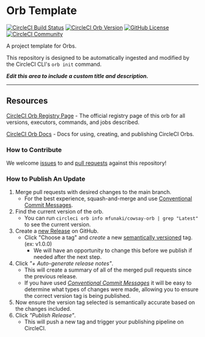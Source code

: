 # Orb Template


[![CircleCI Build Status](https://circleci.com/gh/mfunaki/cowsay-orb.svg?style=shield "CircleCI Build Status")](https://circleci.com/gh/mfunaki/cowsay-orb) [![CircleCI Orb Version](https://badges.circleci.com/orbs/mfunaki/cowsay-orb.svg)](https://circleci.com/developer/orbs/orb/mfunaki/cowsay-orb) [![GitHub License](https://img.shields.io/badge/license-MIT-lightgrey.svg)](https://raw.githubusercontent.com/mfunaki/cowsay-orb/master/LICENSE) [![CircleCI Community](https://img.shields.io/badge/community-CircleCI%20Discuss-343434.svg)](https://discuss.circleci.com/c/ecosystem/orbs)



A project template for Orbs.

This repository is designed to be automatically ingested and modified by the CircleCI CLI's `orb init` command.

_**Edit this area to include a custom title and description.**_

---

## Resources

[CircleCI Orb Registry Page](https://circleci.com/developer/orbs/orb/mfunaki/cowsay-orb) - The official registry page of this orb for all versions, executors, commands, and jobs described.

[CircleCI Orb Docs](https://circleci.com/docs/orb-intro/#section=configuration) - Docs for using, creating, and publishing CircleCI Orbs.

### How to Contribute

We welcome [issues](https://github.com/mfunaki/cowsay-orb/issues) to and [pull requests](https://github.com/mfunaki/cowsay-orb/pulls) against this repository!

### How to Publish An Update
1. Merge pull requests with desired changes to the main branch.
    - For the best experience, squash-and-merge and use [Conventional Commit Messages](https://conventionalcommits.org/).
2. Find the current version of the orb.
    - You can run `circleci orb info mfunaki/cowsay-orb | grep "Latest"` to see the current version.
3. Create a [new Release](https://github.com/mfunaki/cowsay-orb/releases/new) on GitHub.
    - Click "Choose a tag" and _create_ a new [semantically versioned](http://semver.org/) tag. (ex: v1.0.0)
      - We will have an opportunity to change this before we publish if needed after the next step.
4.  Click _"+ Auto-generate release notes"_.
    - This will create a summary of all of the merged pull requests since the previous release.
    - If you have used _[Conventional Commit Messages](https://conventionalcommits.org/)_ it will be easy to determine what types of changes were made, allowing you to ensure the correct version tag is being published.
5. Now ensure the version tag selected is semantically accurate based on the changes included.
6. Click _"Publish Release"_.
    - This will push a new tag and trigger your publishing pipeline on CircleCI.